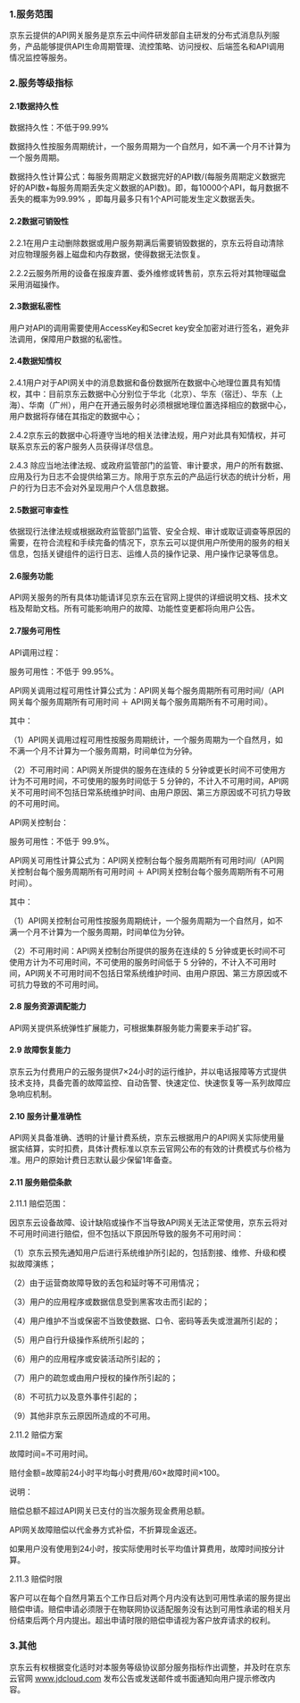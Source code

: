 ### 1.服务范围

京东云提供的API网关服务是京东云中间件研发部自主研发的分布式消息队列服务，产品能够提供API生命周期管理、流控策略、访问授权、后端签名和API调用情况监控等服务。 

### 2.服务等级指标

#### 2.1数据持久性

数据持久性：不低于99.99% 

数据持久性按服务周期统计，一个服务周期为一个自然月，如不满一个月不计算为一个服务周期。

数据持久性计算公式：每服务周期定义数据完好的API数/(每服务周期定义数据完好的API数+每服务周期丢失定义数据的API数)。即，每10000个API，每月数据不丢失的概率为99.99% ，即每月最多只有1个API可能发生定义数据丢失。

#### 2.2数据可销毁性

2.2.1在用户主动删除数据或用户服务期满后需要销毁数据的，京东云将自动清除对应物理服务器上磁盘和内存数据，使得数据无法恢复。

2.2.2云服务所用的设备在报废弃置、委外维修或转售前，京东云将对其物理磁盘采用消磁操作。 

#### 2.3数据私密性

用户对API的调用需要使用AccessKey和Secret key安全加密对进行签名，避免非法调用，保障用户数据的私密性。 

#### 2.4数据知情权

2.4.1用户对于API网关中的消息数据和备份数据所在数据中心地理位置具有知情权，其中：目前京东云数据中心分别位于华北（北京）、华东（宿迁）、华东（上海）、华南（广州），用户在开通云服务时必须根据地理位置选择相应的数据中心，用户数据将存储在其指定的数据中心；

2.4.2京东云的数据中心将遵守当地的相关法律法规，用户对此具有知情权，并可联系京东云的客户服务人员获得详尽信息。

2.4.3 除应当地法律法规、或政府监管部门的监管、审计要求，用户的所有数据、应用及行为日志不会提供给第三方。除用于京东云的产品运行状态的统计分析，用户的行为日志不会对外呈现用户个人信息数据。 

#### 2.5数据可审查性

依据现行法律法规或根据政府监管部门监管、安全合规、审计或取证调查等原因的需要，在符合流程和手续完备的情况下，京东云可以提供用户所使用的服务的相关信息，包括关键组件的运行日志、运维人员的操作记录、用户操作记录等信息。 

#### 2.6服务功能

API网关服务的所有具体功能请详见京东云在官网上提供的详细说明文档、技术文档及帮助文档。所有可能影响用户的故障、功能性变更都将向用户公告。

#### 2.7服务可用性

API调用过程：

服务可用性：不低于 99.95%。

API网关调用过程可用性计算公式为：API网关每个服务周期所有可用时间/（API网关每个服务周期所有可用时间 ＋ API网关每个服务周期所有不可用时间）。

其中：

（1）API网关调用过程可用性按服务周期统计，一个服务周期为一个自然月，如不满一个月不计算为一个服务周期，时间单位为分钟。

（2）不可用时间：API网关所提供的服务在连续的 5 分钟或更长时间不可使用方计为不可用时间，不可使用的服务时间低于 5 分钟的，不计入不可用时间，API网关不可用时间不包括日常系统维护时间、由用户原因、第三方原因或不可抗力导致的不可用时间。


API网关控制台：

服务可用性：不低于 99.9%。

API网关可用性计算公式为：API网关控制台每个服务周期所有可用时间/（API网关控制台每个服务周期所有可用时间 ＋ API网关控制台每个服务周期所有不可用时间）。

其中：

（1）API网关控制台可用性按服务周期统计，一个服务周期为一个自然月，如不满一个月不计算为一个服务周期，时间单位为分钟。

（2）不可用时间：API网关控制台所提供的服务在连续的 5 分钟或更长时间不可使用方计为不可用时间，不可使用的服务时间低于 5 分钟的，不计入不可用时间，API网关不可用时间不包括日常系统维护时间、由用户原因、第三方原因或不可抗力导致的不可用时间。 

#### 2.8 服务资源调配能力

API网关提供系统弹性扩展能力，可根据集群服务能力需要来手动扩容。

#### 2.9 故障恢复能力

京东云为付费用户的云服务提供7×24小时的运行维护，并以电话报障等方式提供技术支持，具备完善的故障监控、自动告警、快速定位、快速恢复等一系列故障应急响应机制。

#### 2.10 服务计量准确性

API网关具备准确、透明的计量计费系统，京东云根据用户的API网关实际使用量据实结算，实时扣费，具体计费标准以京东云官网公布的有效的计费模式与价格为准。用户的原始计费日志默认最少保留1年备查。

#### 2.11 服务赔偿条款

2.11.1 赔偿范围：

因京东云设备故障、设计缺陷或操作不当导致API网关无法正常使用，京东云将对不可用时间进行赔偿，但不包括以下原因所导致的服务不可用时间：

（1）京东云预先通知用户后进行系统维护所引起的，包括割接、维修、升级和模拟故障演练；

（2）由于运营商故障导致的丢包和延时等不可用情况；

（3）用户的应用程序或数据信息受到黑客攻击而引起的；

（4）用户维护不当或保密不当致使数据、口令、密码等丢失或泄漏所引起的；

（5）用户自行升级操作系统所引起的；

（6）用户的应用程序或安装活动所引起的；

（7）用户的疏忽或由用户授权的操作所引起的；

（8）不可抗力以及意外事件引起的；

（9）其他非京东云原因所造成的不可用。

2.11.2 赔偿方案

故障时间=不可用时间。

赔付金额=故障前24小时平均每小时费用/60×故障时间×100。 

说明：

赔偿总额不超过API网关已支付的当次服务现金费用总额。

API网关故障赔偿以代金券方式补偿，不折算现金返还。

如果用户没有使用到24小时，按实际使用时长平均值计算费用，故障时间按分计算。 

2.11.3 赔偿时限

客户可以在每个自然月第五个工作日后对两个月内没有达到可用性承诺的服务提出赔偿申请。赔偿申请必须限于在物联网协议适配服务没有达到可用性承诺的相关月份结束后两个月内提出。超出申请时限的赔偿申请视为客户放弃请求的权利。

### 3.其他

京东云有权根据变化适时对本服务等级协议部分服务指标作出调整，并及时在京东云官网 www.jdcloud.com 发布公告或发送邮件或书面通知向用户提示修改内容。
